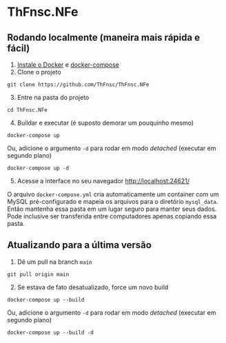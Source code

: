 # ThFnsc.NFe

## Rodando localmente (maneira mais rápida e fácil)

1. [Instale o Docker](https://docs.docker.com/get-docker/) e [docker-compose](https://docs.docker.com/compose/install/)
2. Clone o projeto

```
git clone https://github.com/ThFnsc/ThFnsc.NFe
```
3. Entre na pasta do projeto

```
cd ThFnsc.NFe
```
4. Buildar e executar (é suposto demorar um pouquinho mesmo)

```
docker-compose up
```

Ou, adicione o argumento `-d` para rodar em modo _detached_ (executar em segundo plano)

```
docker-compose up -d
```

5. Acesse a interface no seu navegador [http://localhost:24621/](http://localhost:24621/)

O arquivo `docker-compose.yml` cria automaticamente um container com um MySQL pré-configurado e mapeia os arquivos para o diretório `mysql_data`. Então mantenha essa pasta em um lugar seguro para manter seus dados. Pode inclusive ser transferida entre computadores apenas copiando essa pasta.

## Atualizando para a última versão

1. Dê um pull na branch `main`

```
git pull origin main
```

2. Se estava de fato desatualizado, force um novo build

```
docker-compose up --build
```

Ou, adicione o argumento `-d` para rodar em modo _detached_ (executar em segundo plano)

```
docker-compose up --build -d
```
